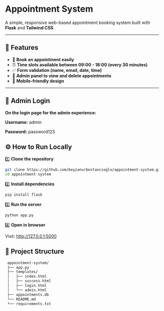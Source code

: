 # Appointment System

A simple, responsive web-based appointment booking system built with **Flask** and **Tailwind CSS**.



---

## 📌 Features

- 📅 **Book an appointment easily**
- ⏰ **Time slots available between 09:00 - 18:00 (every 30 minutes)**
- ✅ **Form validation (name, email, date, time)**
- 🔑 **Admin panel to view and delete appointments**
- 📱 **Mobile-friendly design**

---
## 🔑 Admin Login
**On the login page for the admin experience:**

**Username:** admin

**Password:** password123

## ⚙️ How to Run Locally

1️⃣ **Clone the repository**

```bash
git clone https://github.com/beyzanurbostancioglu/appointment-system.git
cd appointment-system
```

2️⃣ **Install dependencies**

```bash
pip install flask
```

3️⃣ **Run the server**
 ```bash
 python app.py
 ```

4️⃣ **Open in browser**

Visit: http://127.0.0.1:5000

## 📂 Project Structure
```bash
 appointment-system/
 ├── app.py
 ├── templates/
 │   ├── index.html
 │   ├── success.html
 │   ├── login.html
 │   └── admin.html
 ├── appointments.db  
 └── README.md
 └── requirements.txt
 ```
